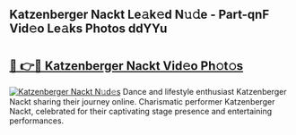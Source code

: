 ## Katzenberger Nackt Le𝚊k𝚎d N𝚞𝚍e - Part-qnF Vid𝚎o Le𝚊ks Photos ddYYu

# <h2><a href="http://fb83w5v.evod.top/?m=Katzenberger+Nackt">🔗 👉🔴 Katzenberger Nackt Vid𝚎o Ph𝚘t𝚘s</a></h2>

[![Katzenberger Nackt N𝚞d𝚎s](https://i.imgur.com/8V9OHl7.gif)](http://fb83w5v.evod.top/?m=Katzenberger+Nackt)
Dance and lifestyle enthusiast Katzenberger Nackt sharing their journey online. Charismatic performer Katzenberger Nackt, celebrated for their captivating stage presence and entertaining performances. 
